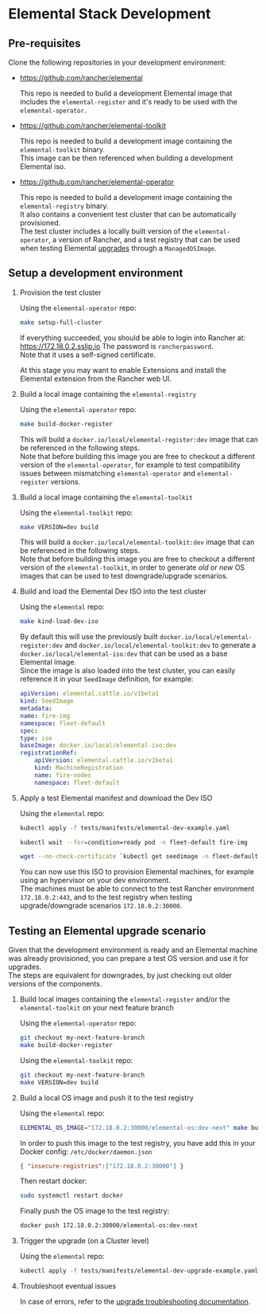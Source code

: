 # Elemental Stack Development

## Pre-requisites

Clone the following repositories in your development environment:

- <https://github.com/rancher/elemental>
  
  This repo is needed to build a development Elemental image that includes the `elemental-register` and it's ready to be used with the `elemental-operator`.  

- <https://github.com/rancher/elemental-toolkit>
  
  This repo is needed to build a development image containing the `elemental-toolkit` binary.  
  This image can be then referenced when building a development Elemental iso.  

- <https://github.com/rancher/elemental-operator>

  This repo is needed to build a development image containing the `elemental-registry` binary.  
  It also contains a convenient test cluster that can be automatically provisioned.  
  The test cluster includes a locally built version of the `elemental-operator`, a version of Rancher, and a test registry that can be used when testing Elemental [upgrades](https://elemental.docs.rancher.com/upgrade) through a `ManagedOSImage`.

## Setup a development environment

1. Provision the test cluster

    Using the `elemental-operator` repo:  

    ```bash
    make setup-full-cluster 
    ```

    If everything succeeded, you should be able to login into Rancher at: <https://172.18.0.2.sslip.io>
    The password is `rancherpassword`.  
    Note that it uses a self-signed certificate.  

    At this stage you may want to enable Extensions and install the Elemental extension from the Rancher web UI.  

1. Build a local image containing the `elemental-registry`

    Using the `elemental-operator` repo:  

    ```bash
    make build-docker-register 
    ```

    This will build a `docker.io/local/elemental-register:dev` image that can be referenced in the following steps.  
    Note that before building this image you are free to checkout a different version of the `elemental-operator`, for example to test compatibility issues between mismatching `elemental-operator` and `elemental-register` versions.  

1. Build a local image containing the `elemental-toolkit`

    Using the `elemental-toolkit` repo:  

    ```bash
    make VERSION=dev build
    ```

    This will build a `docker.io/local/elemental-toolkit:dev` image that can be referenced in the following steps.  
    Note that before building this image you are free to checkout a different version of the `elemental-toolkit`, in order to generate *old* or *new* OS images that can be used to test downgrade/upgrade scenarios.  

1. Build and load the Elemental Dev ISO into the test cluster

    Using the `elemental` repo:

    ```bash
    make kind-load-dev-iso 
    ```

    By default this will use the previously built `docker.io/local/elemental-register:dev` and `docker.io/local/elemental-toolkit:dev` to generate a `docker.io/local/elemental-iso:dev` that can be used as a base Elemental image.  
    Since the image is also loaded into the test cluster, you can easily reference it in your `SeedImage` definition, for example:  

    ```yaml
    apiVersion: elemental.cattle.io/v1beta1
    kind: SeedImage
    metadata:
    name: fire-img
    namespace: fleet-default
    spec:
    type: iso
    baseImage: docker.io/local/elemental-iso:dev
    registrationRef:
        apiVersion: elemental.cattle.io/v1beta1
        kind: MachineRegistration
        name: fire-nodes
        namespace: fleet-default
    ```

1. Apply a test Elemental manifest and download the Dev ISO

    Using the `elemental` repo:

    ```bash
    kubectl apply -f tests/manifests/elemental-dev-example.yaml
    ```

    ```bash
    kubectl wait --for=condition=ready pod -n fleet-default fire-img
    ```

    ```bash
    wget --no-check-certificate `kubectl get seedimage -n fleet-default fire-img -o jsonpath="{.status.downloadURL}"` -O elemental-dev.x86_64.iso
    ```

    You can now use this ISO to provision Elemental machines, for example using an hypervisor on your dev environment.  
    The machines must be able to connect to the test Rancher environment `172.18.0.2:443`, and to the test registry when testing upgrade/downgrade scenarios `172.18.0.2:30000`.  

## Testing an Elemental upgrade scenario

Given that the development environment is ready and an Elemental machine was already provisioned, you can prepare a test OS version and use it for upgrades.  
The steps are equivalent for downgrades, by just checking out older versions of the components.  

1. Build local images containing the `elemental-register` and/or the `elemental-toolkit` on your next feature branch  

    Using the `elemental-operator` repo:  

    ```bash
    git checkout my-next-feature-branch
    make build-docker-register 
    ```

    Using the `elemental-toolkit` repo:  

    ```bash
    git checkout my-next-feature-branch
    make VERSION=dev build
    ```

1. Build a local OS image and push it to the test registry  

    Using the `elemental` repo:

    ```bash
    ELEMENTAL_OS_IMAGE="172.18.0.2:30000/elemental-os:dev-next" make build-dev-os
    ```

    In order to push this image to the test registry, you have add this in your Docker config: `/etc/docker/daemon.json`

    ```json
    { "insecure-registries":["172.18.0.2:30000"] } 
    ```

    Then restart docker:  

    ```bash
    sudo systemctl restart docker
    ```

    Finally push the OS image to the test registry:  

    ```bash
    docker push 172.18.0.2:30000/elemental-os:dev-next
    ```

1. Trigger the upgrade (on a Cluster level)

    Using the `elemental` repo:

    ```bash
    kubectl apply -f tests/manifests/elemental-dev-upgrade-example.yaml
    ```

1. Troubleshoot eventual issues

    In case of errors, refer to the [upgrade troubleshooting documentation](https://elemental.docs.rancher.com/troubleshooting-upgrade).
